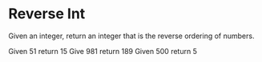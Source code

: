 # Reverse Int

Given an integer, return an integer that is the reverse ordering of numbers.

Given 51 return 15
Give 981 return 189
Given 500 return 5